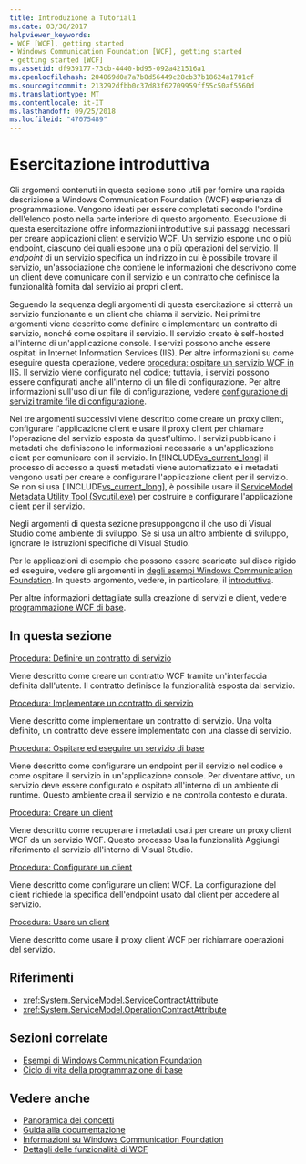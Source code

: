 ```yaml
---
title: Introduzione a Tutorial1
ms.date: 03/30/2017
helpviewer_keywords:
- WCF [WCF], getting started
- Windows Communication Foundation [WCF], getting started
- getting started [WCF]
ms.assetid: df939177-73cb-4440-bd95-092a421516a1
ms.openlocfilehash: 204869d0a7a7b8d56449c28cb37b18624a1701cf
ms.sourcegitcommit: 213292dfbb0c37d83f62709959ff55c50af5560d
ms.translationtype: MT
ms.contentlocale: it-IT
ms.lasthandoff: 09/25/2018
ms.locfileid: "47075489"
---
```

# <a name="getting-started-tutorial"></a>Esercitazione introduttiva

Gli argomenti contenuti in questa sezione sono utili per fornire una rapida descrizione a Windows Communication Foundation (WCF) esperienza di programmazione. Vengono ideati per essere completati secondo l'ordine dell'elenco posto nella parte inferiore di questo argomento. Esecuzione di questa esercitazione offre informazioni introduttive sui passaggi necessari per creare applicazioni client e servizio WCF. Un servizio espone uno o più endpoint, ciascuno dei quali espone una o più operazioni del servizio. Il *endpoint* di un servizio specifica un indirizzo in cui è possibile trovare il servizio, un'associazione che contiene le informazioni che descrivono come un client deve comunicare con il servizio e un contratto che definisce la funzionalità fornita dal servizio ai propri client.

 Seguendo la sequenza degli argomenti di questa esercitazione si otterrà un servizio funzionante e un client che chiama il servizio. Nei primi tre argomenti viene descritto come definire e implementare un contratto di servizio, nonché come ospitare il servizio. Il servizio creato è self-hosted all'interno di un'applicazione console. I servizi possono anche essere ospitati in Internet Information Services (IIS). Per altre informazioni su come eseguire questa operazione, vedere [procedura: ospitare un servizio WCF in IIS](../../../docs/framework/wcf/feature-details/how-to-host-a-wcf-service-in-iis.md). Il servizio viene configurato nel codice; tuttavia, i servizi possono essere configurati anche all'interno di un file di configurazione. Per altre informazioni sull'uso di un file di configurazione, vedere [configurazione di servizi tramite file di configurazione](../../../docs/framework/wcf/configuring-services-using-configuration-files.md).

 Nei tre argomenti successivi viene descritto come creare un proxy client, configurare l'applicazione client e usare il proxy client per chiamare l'operazione del servizio esposta da quest'ultimo. I servizi pubblicano i metadati che definiscono le informazioni necessarie a un'applicazione client per comunicare con il servizio. In [!INCLUDE[vs_current_long](../../../includes/vs-current-long-md.md)] il processo di accesso a questi metadati viene automatizzato e i metadati vengono usati per creare e configurare l'applicazione client per il servizio. Se non si usa [!INCLUDE[vs_current_long](../../../includes/vs-current-long-md.md)], è possibile usare il [ServiceModel Metadata Utility Tool (Svcutil.exe)](../../../docs/framework/wcf/servicemodel-metadata-utility-tool-svcutil-exe.md) per costruire e configurare l'applicazione client per il servizio.

Negli argomenti di questa sezione presuppongono il che uso di Visual Studio come ambiente di sviluppo. Se si usa un altro ambiente di sviluppo, ignorare le istruzioni specifiche di Visual Studio.

Per le applicazioni di esempio che possono essere scaricate sul disco rigido ed eseguire, vedere gli argomenti in [degli esempi Windows Communication Foundation](https://msdn.microsoft.com/library/8ec9d192-5d81-4f64-bfd3-90c5e5858c91). In questo argomento, vedere, in particolare, il [introduttiva](../../../docs/framework/wcf/samples/getting-started-sample.md).

Per altre informazioni dettagliate sulla creazione di servizi e client, vedere [programmazione WCF di base](../../../docs/framework/wcf/basic-wcf-programming.md).

## <a name="in-this-section"></a>In questa sezione
 [Procedura: Definire un contratto di servizio](../../../docs/framework/wcf/how-to-define-a-wcf-service-contract.md)

 Viene descritto come creare un contratto WCF tramite un'interfaccia definita dall'utente. Il contratto definisce la funzionalità esposta dal servizio.

 [Procedura: Implementare un contratto di servizio](../../../docs/framework/wcf/how-to-implement-a-wcf-contract.md)

 Viene descritto come implementare un contratto di servizio. Una volta definito, un contratto deve essere implementato con una classe di servizio.

 [Procedura: Ospitare ed eseguire un servizio di base](../../../docs/framework/wcf/how-to-host-and-run-a-basic-wcf-service.md)

 Viene descritto come configurare un endpoint per il servizio nel codice e come ospitare il servizio in un'applicazione console. Per diventare attivo, un servizio deve essere configurato e ospitato all'interno di un ambiente di runtime. Questo ambiente crea il servizio e ne controlla contesto e durata.

 [Procedura: Creare un client](../../../docs/framework/wcf/how-to-create-a-wcf-client.md)

 Viene descritto come recuperare i metadati usati per creare un proxy client WCF da un servizio WCF. Questo processo Usa la funzionalità Aggiungi riferimento al servizio all'interno di Visual Studio.

 [Procedura: Configurare un client](../../../docs/framework/wcf/how-to-configure-a-basic-wcf-client.md)

 Viene descritto come configurare un client WCF. La configurazione del client richiede la specifica dell'endpoint usato dal client per accedere al servizio.

 [Procedura: Usare un client](../../../docs/framework/wcf/how-to-use-a-wcf-client.md)

 Viene descritto come usare il proxy client WCF per richiamare operazioni del servizio.

## <a name="reference"></a>Riferimenti

- <xref:System.ServiceModel.ServiceContractAttribute>
- <xref:System.ServiceModel.OperationContractAttribute>

## <a name="related-sections"></a>Sezioni correlate

- [Esempi di Windows Communication Foundation](https://msdn.microsoft.com/library/8ec9d192-5d81-4f64-bfd3-90c5e5858c91)
- [Ciclo di vita della programmazione di base](../../../docs/framework/wcf/basic-programming-lifecycle.md)

## <a name="see-also"></a>Vedere anche

- [Panoramica dei concetti](../../../docs/framework/wcf/conceptual-overview.md)
- [Guida alla documentazione](../../../docs/framework/wcf/guide-to-the-documentation.md)
- [Informazioni su Windows Communication Foundation](../../../docs/framework/wcf/whats-wcf.md)
- [Dettagli delle funzionalità di WCF](../../../docs/framework/wcf/feature-details/index.md)